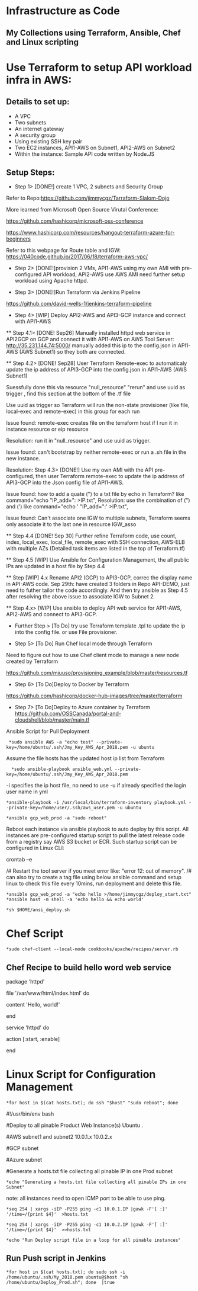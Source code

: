 # Infrastructure as Code  
## My Collections using Terraform, Ansible, Chef and Linux scripting


# Use Terraform to setup API workload infra in AWS:


 ## Details to set up:

* A VPC
* Two subnets
* An internet gateway
* A security group
* Using existing SSH key pair
* Two EC2 instances, API1-AWS on Subnet1, API2-AWS on Subnet2
* Within the instance:
   Sample API code written by Node.JS

## Setup Steps:
  * Step 1> [DONE!] create 1 VPC, 2 subnets and Security Group
  
  Refer to Repo:https://github.com/jimmycgz/Tarraform-Slalom-Dojo
  
  More learned from Microsoft Open Source Virutal Conference:
  
  https://github.com/hashicorp/microsoft-oss-conference
  
  https://www.hashicorp.com/resources/hangout-terraform-azure-for-beginners

  Refer to this webpage for Route table and IGW: https://040code.github.io/2017/06/18/terraform-aws-vpc/

  
  * Step 2> [DONE!]provision 2 VMs, API1-AWS using my own AMI with pre-configured API workload, API2-AWS use AWS AMI need further setup workload using Apache httpd.
  
  * Step 3> [DONE!]Run Terraform via Jenkins Pipeline

  https://github.com/david-wells-1/jenkins-terraform-pipeline
  
  * Step 4> [WIP] Deploy API2-AWS and API3-GCP instance and connect with API1-AWS
  
   ** Step 4.1> [DONE! Sep26] Manually installed httpd web service in API2GCP on GCP and connect it with API1-AWS on AWS Tool Server: http://35.231.144.74:5000/  manually added this ip to the config.json in API1-AWS (AWS Subnet1) so they both are connected.
   
   ** Step 4.2> [DONE! Sep28] User Terraform Remote-exec to automaticaly update the ip address of API3-GCP into the config.json in API1-AWS (AWS Subnet1) 
   
   Suessfully done this via resource "null_resource" "rerun" and use uuid as trigger , find this section at the bottom of the .tf file
   
 Use uuid as trigger so Terraform will run the non-state provisioner (like file, local-exec and remote-exec) in this group for each run
  
  Issue found: remote-exec creates file on the terraform host if I run it in instance resource or eip resource
  
  Resolution: run it in "null_resource" and use uuid as trigger.
  
  Issue found: can't bootstrap by neither remote-exec or run a .sh file in the new instance.
  
  Resolution: Step 4.3> [DONE!] Use my own AMI with the API pre-configured, then user Terraform remote-exec to update the ip address of API3-GCP into the Json config file of API1-AWS.
  
  Issue found: how to add a quate (") to a txt file by echo in Terraform? like  command="echo "IP_add=": >IP.txt",
  Resolution: use the combination of (\") and (') like command="echo ' \"IP_add=\":' >IP.txt",
  
  Issue found: Can't associate one IGW to multiple subnets, Terraform seems only associate it to the last one in resource IGW_asso
  
  ** Step 4.4 [DONE! Sep 30] Further refine Terraform code, use count, index, local_exec, local_file, remote_exec with SSH connection, AWS-ELB with multiple AZs (Detailed task items are listed in the top of Terraform.tf)
  
  ** Step 4.5 [WIP] Use Ansible for Configuration Management, the all public IPs are updated in a host file by Step 4.4
  
  ** Step [WIP] 4.x Rename API2 (GCP) to API3-GCP, correc the display name in API-AWS code.
    Sep 29th: have created 3 folders in Repo API-DEMO, just need to futher tailor the code accordingly. And then try ansible as Step 4.5 after resolving the above issue to associate IGW to Subnet 2.
  
  
  ** Step 4.x> [WIP] Use ansible to deploy API web service for API1-AWS, API2-AWS and connect to API3-GCP.
  
  * Further Step > [To Do] try use Terraform template .tpl to update the ip into the config file. or use File provisioner.
  
  
  * Step 5> [To Do] Run Chef local mode through Terraform
  
  Need to figure out how to use Chef client mode to manage a new node created by Terraform
    
  https://github.com/mjuuso/provisioning_example/blob/master/resources.tf
  
  * Step 6> [To Do]Deploy to Docker by Terraform
 
  https://github.com/hashicorp/docker-hub-images/tree/master/terraform
  
   * Step 7> [To Do]Deploy to Azure container by Terraform
   https://github.com/OSSCanada/portal-and-cloudshell/blob/master/main.tf
   
  
 Ansible Script for Pull Deployment
 
     *sudo ansible AWS -a "echo test" --private-key=/home/ubuntu/.ssh/Jmy_Key_AWS_Apr_2018.pem -u ubuntu

 Assume the file hosts has the updated host ip list from Terraform
  
      *sudo ansible-playbook ansible_web.yml --private-key=/home/ubuntu/.ssh/Jmy_Key_AWS_Apr_2018.pem

 -i specifies the ip host file, no need to use -u if already specified the login user name in yml
 
    *ansible-playbook -i /usr/local/bin/terraform-inventory playbook.yml --private-key=/home/user/.ssh/aws_user.pem -u ubuntu

    *ansible gcp_web_prod -a "sudo reboot"

Reboot each instance via ansible playbook to auto deploy by this script. All instances are pre-configured startup script to pull the latest release code from a registry say AWS S3 bucket or ECR. Such startup script can be configured in Linux CLI: 

crontab –e 

/# Restart the tool server if you meet error like: "error 12: out of memory".
/# can also try to create a tag file using below ansible command and setup linux to check this file every 10mins, run deployment and delete this file. 

    *ansible gcp_web_prod -a "echo hello >/home/jimmycgz/deploy_start.txt"
    *ansible host -m shell -a 'echo hello && echo world'

    *sh $HOME/ansi_deploy.sh

# Chef Script
    *sudo chef-client --local-mode cookbooks/apache/recipes/server.rb

## Chef Recipe to build hello word web service

package 'httpd'

file '/var/www/html/index.html' do

  content 'Hello, world!'
  
end

service 'httpd' do

  action [:start, :enable]
  
end

# Linux Script for Configuration Management
    *for host in $(cat hosts.txt); do ssh "$host" "sudo reboot"; done

#!/usr/bin/env bash

#Deploy to all pinable Product Web Instance(s) Ubuntu .

#AWS subnet1 and subnet2 10.0.1.x 10.0.2.x

#GCP subnet 

#Azure subnet

#Generate a hosts.txt file collecting all pinable IP in one Prod subnet

    *echo "Generating a hosts.txt file collecting all pinable IPs in one Subnet"
note: all instances need to open ICMP port to be able to use ping.

    *seq 254 | xargs -iIP -P255 ping -c1 10.0.1.IP |gawk -F'[ :]' '/time=/{print $4}'  >hosts.txt

    *seq 254 | xargs -iIP -P255 ping -c1 10.0.2.IP |gawk -F'[ :]' '/time=/{print $4}'  >>hosts.txt

    *echo "Run Deploy script file in a loop for all pinable instances"


## Run Push script in Jenkins
    *for host in $(cat hosts.txt); do sudo ssh -i /home/ubuntu/.ssh/My_2018.pem ubuntu@$host "sh /home/ubuntu/Deploy_Prod.sh"; done  |true



